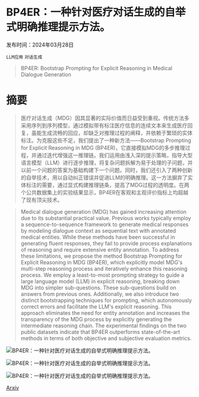 # BP4ER：一种针对医疗对话生成的自举式明确推理提示方法。

发布时间：2024年03月28日

`LLM应用` `对话生成`

> BP4ER: Bootstrap Prompting for Explicit Reasoning in Medical Dialogue Generation

# 摘要

> 医疗对话生成（MDG）因其显著的实际价值而日益受到重视。传统方法多采用序列到序列模型，通过模拟带有标注医疗信息的连续文本来生成医疗回复，虽能生成流畅的回应，却缺乏对推理过程的阐释，并依赖于繁琐的实体标注。为克服这些不足，我们提出了一种新方法——Bootstrap Prompting for Explicit Reasoning in MDG (BP4ER)，它直接模拟MDG的多步推理过程，并通过迭代增强这一推理链。我们运用由浅入深的提示策略，指导大型语言模型（LLM）进行逐步推理，将复杂问题拆解为易于处理的子问题，并以前一个问题的答案为基础构建下一个问题。同时，我们还引入了两种创新的自举技术，用以自动纠正错误并促进LLM的明确推理。这一方法摒弃了实体标注的需要，通过显式构建推理链条，提高了MDG过程的透明度。在两个公共数据集上的实验结果显示，BP4ER在客观和主观评价指标上均超越了现有顶尖技术。

> Medical dialogue generation (MDG) has gained increasing attention due to its substantial practical value. Previous works typically employ a sequence-to-sequence framework to generate medical responses by modeling dialogue context as sequential text with annotated medical entities. While these methods have been successful in generating fluent responses, they fail to provide process explanations of reasoning and require extensive entity annotation. To address these limitations, we propose the method Bootstrap Prompting for Explicit Reasoning in MDG (BP4ER), which explicitly model MDG's multi-step reasoning process and iteratively enhance this reasoning process. We employ a least-to-most prompting strategy to guide a large language model (LLM) in explicit reasoning, breaking down MDG into simpler sub-questions. These sub-questions build on answers from previous ones. Additionally, we also introduce two distinct bootstrapping techniques for prompting, which autonomously correct errors and facilitate the LLM's explicit reasoning. This approach eliminates the need for entity annotation and increases the transparency of the MDG process by explicitly generating the intermediate reasoning chain. The experimental findings on the two public datasets indicate that BP4ER outperforms state-of-the-art methods in terms of both objective and subjective evaluation metrics.

![BP4ER：一种针对医疗对话生成的自举式明确推理提示方法。](../../../paper_images/2403.19414/x1.png)

![BP4ER：一种针对医疗对话生成的自举式明确推理提示方法。](../../../paper_images/2403.19414/x2.png)

![BP4ER：一种针对医疗对话生成的自举式明确推理提示方法。](../../../paper_images/2403.19414/x3.png)

[Arxiv](https://arxiv.org/abs/2403.19414)